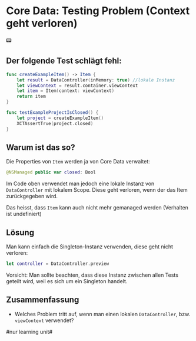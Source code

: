 # Core Data: Testing Problem (Context geht verloren)
📟

## Der folgende Test schlägt fehl:

```swift
func createExampleItem() -> Item {
	let result = DataController(inMemory: true) //lokale Instanz
	let viewContext = result.container.viewContext
	let item = Item(context: viewContext)
	return item
}
```

```swift
func testExampleProjectIsClosed() {
    let project = createExampleItem()
    XCTAssertTrue(project.closed)
}
```

## Warum ist das so?

Die Properties von `Item` werden ja von Core Data verwaltet:

```swift
@NSManaged public var closed: Bool
```

Im Code oben verwendet man jedoch eine lokale Instanz von `DataController` mit lokalem Scope. Diese geht verloren, wenn der das Item zurückgegeben wird. 

Das heisst, dass `Item` kann auch nicht mehr gemanaged werden (Verhalten ist undefiniert)

## Lösung

Man kann einfach die Singleton-Instanz verwenden, diese geht nicht verloren:

```swift
let controller = DataController.preview
```

Vorsicht: Man sollte beachten, dass diese Instanz zwischen allen Tests geteilt wird, weil es sich um ein Singleton handelt.

## Zusammenfassung

- Welches Problem tritt auf, wenn man einen lokalen `DataController`, bzw. `viewContext` verwendet?


#nur learning unit#